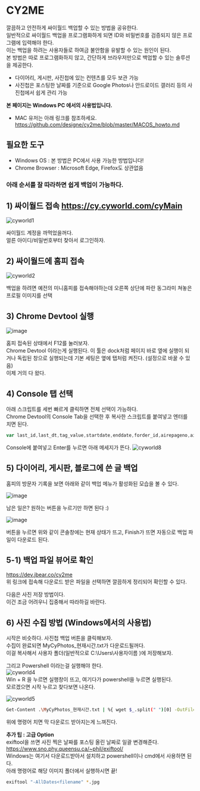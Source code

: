 # CY2ME
 깔끔하고 안전하게 싸이월드 백업할 수 있는 방법을 공유한다.  
 일반적으로 싸이월드 백업을 프로그램화하게 되면 ID와 비밀번호를 검증되지 않은 프로그램에 입력해야 한다.  
 이는 백업을 하려는 사용자들로 하여금 불안함을 유발할 수 있는 원인이 된다.  
 본 방법은 따로 프로그램화하지 않고, 간단하게 브라우저만으로 백업할 수 있는 솔루션을 제공한다.  
 
 * 다이어리, 게시판, 사진첩에 있는 컨텐츠를 모두 보관 가능  
 * 사진첩은 포스팅한 날짜를 기준으로 Google Photos나 안드로이드 갤러리 등의 사진첩에서 쉽게 관리 가능

**본 페이지는 Windows PC 에서의 사용법입니다.**
 * MAC 유저는 아래 링크를 참조하세요.
 https://github.com/designe/cy2me/blob/master/MACOS_howto.md

 ## 필요한 도구
 - Windows OS : 본 방법은 PC에서 사용 가능한 방법입니다!
 - Chrome Browser : Microsoft Edge, Firefox도 상관없음


### 아래 순서를 잘 따라하면 쉽게 백업이 가능하다.


## 1) 싸이월드 접속 https://cy.cyworld.com/cyMain
 ![cyworld1](https://github.com/designe/cy2me/blob/master/assets/cy1.PNG?raw=true)
 
 싸이월드 계정을 까먹었을꺼다.  
 얼른 아이디/비밀번호부터 찾아서 로그인하자.
 

## 2) 싸이월드에 홈피 접속
![cyworld2](https://github.com/designe/cy2me/blob/master/assets/cy2.PNG?raw=true)
  
 백업을 하려면 예전의 미니홈피를 접속해야하는데 오른쪽 상단에 파란 동그라미 쳐놓은 프로필 이미지를 선택


## 3) Chrome Devtool 실행
![image](https://user-images.githubusercontent.com/1748714/71323798-9ce74100-251a-11ea-9bf7-afb6e926d6f3.png)

 홈피 접속된 상태에서 F12를 눌러보자.  
 Chrome Devtool 이라는게 실행된다. 이 툴은 dock처럼 페이지 바로 옆에 실행이 되거나 독립된 창으로 실행되는데 기본 세팅은 옆에 탭처럼 켜진다. (설정으로 바꿀 수 있음)  
 이제 거의 다 왔다.


## 4) Console 탭 선택
아래 스크립트를 세번 빠르게 클릭하면 전체 선택이 가능하다.  
Chrome Devtool의 Console Tab을 선택한 후 복사한 스크립트를 붙여넣고 엔터를 치면 된다.
```js
var last_id,last_dt,tag_value,startdate,enddate,forder_id,airepageno,airecase,airelastdate,html="",type="more",search="",allPosts=[],postIdx=0,activateReply=!0;function getBase64Image(t){var a=document.createElement("canvas");return a.width=t.width,a.height=t.height,a.getContext("2d").drawImage(t,0,0),a.toDataURL("image/jpg").replace(/^data:image\/(png|jpg);base64,/,"")}function printImageList(){for(var t="",a=0,s=0;s<allPosts.length;s++)"2"==allPosts[s].type&&(a++,t+="http://nthumb.cyworld.com/thumb?v=0&width=810&url="+allPosts[s].image+" "+allPosts[s].date.replace(/\./gi,"")+"_"+allPosts[s].time.replace(/\:/gi,"")+"00."+a+"."+allPosts[s].image.split(".").pop()+" "+allPosts[s].date.replace(/\./gi,":")+" "+allPosts[s].time+"\n");return t}function saveAs(t,a){var s=document.createElement("a"),e=URL.createObjectURL(a);s.href=e,s.download=t,document.body.appendChild(s),s.click(),setTimeout((function(){document.body.removeChild(s),window.URL.revokeObjectURL(e)}),0)}function collectDiaries(t=!0){activateReply=t,console.log("Start diary backup :)"),$("#diary-backup-status .backup-message").css("display","none"),$("#diary-backup-status .lds-hourglass").css("display","inline-block"),setTimeout((function(){readAllCyPosts("M");var t=new Blob([JSON.stringify(allPosts,null,1)],{type:"text/plain;charset=utf-8"});saveAs("MyCyDiary_"+Date().replace(/\ /gi,"_").split("_GMT")[0]+".txt",t),$("#diary-backup-status .lds-hourglass").css("display","none"),$("#diary-backup-status .backup-message").css("display","inline-block")}),300)}function collectBoards(t=!0){activateReply=t,console.log("Start board backup :)"),$("#board-backup-status .backup-message").css("display","none"),$("#board-backup-status .lds-hourglass").css("display","inline-block"),setTimeout((function(){readAllCyPosts("1");var t=new Blob([JSON.stringify(allPosts,null,1)],{type:"text/plain;charset=utf-8"});saveAs("MyCyBoards_"+Date().replace(/\ /gi,"_").split("_GMT")[0]+".txt",t),$("#board-backup-status .lds-hourglass").css("display","none"),$("#board-backup-status .backup-message").css("display","inline-block")}),300)}function collectBlogs(t=!0){activateReply=t,console.log("Start blog backup :)"),$("#blog-backup-status .backup-message").css("display","none"),$("#blog-backup-status .lds-hourglass").css("display","inline-block"),setTimeout((function(){readAllCyPosts("B");var t=new Blob([JSON.stringify(allPosts,null,1)],{type:"text/plain;charset=utf-8"});saveAs("MyCyBlogs_"+Date().replace(/\ /gi,"_").split("_GMT")[0]+".txt",t),$("#blog-backup-status .lds-hourglass").css("display","none"),$("#blog-backup-status .backup-message").css("display","inline-block")}),300)}function collectPhotos(){activateReply=!1,console.log("Start photo backup :)"),$("#photo-backup-status .backup-message").css("display","none"),$("#photo-backup-status .lds-hourglass").css("display","inline-block"),setTimeout((function(){readAllCyPosts("2");var t=new Blob([printImageList()],{type:"text/plain;charset=utf-8"});saveAs("MyCyPhotos_"+Date().replace(/\ /gi,"_").split("_GMT")[0]+".txt",t),$("#photo-backup-status .lds-hourglass").css("display","none"),$("#photo-backup-status .backup-message").css("display","inline-block")}),300)}function readAllCyPosts(t){allPosts=[],postIdx=0,last_dt=null;var a=readCyPost(30,t);if(postIdx=a,a>30){postIdx=30;do{readCyPost(a-postIdx,t),postIdx+=30}while(a-postIdx>0);console.log("Finish")}}function readCyPost(t,a){var s=0;return $.ajax({url:"/home/"+homeTid+"/posts",data:{startdate:startdate,enddate:enddate,folderid:"",tagname:tag_value,lastid:last_id,lastdate:last_dt,listsize:t,homeId:homeTid,airepageno:airepageno,airecase:airecase,airelastdate:airelastdate,searchType:srchType,search:search},cache:!1,dataType:"json",async:!1,success:function(t){last_dt=t.lastdate,s=t.totalCount;var e=postIdx;t.postList.length>0?t.postList.some((function(t,i){if(a&&t.serviceType!=a)return!1;var l={type:t.serviceType,writer:t.writer,viewCount:t.viewCount};switch(l.type){case"2":l.image=t.summaryModel.image,$("#photo-backup-status");break;case"1":$("#board-backup-status");break;case"M":$("#diary-backup-status");break;case"B":$("#blog-backup-status");break;case"7":return a?allPosts[e+i]=l:allPosts.push(l),!1}try{$.ajax({url:"/home/"+homeTid+"/post/"+t.identity+"/layer",cache:!1,async:!1,dataType:"html",data:{},success:function(a,s,e){var i=$("<output>").append($.parseHTML(a));if(void 0===$(".textData",i)[0])return!1;"M"!=l.type&&(l.title=$("#cyco-post-title",i)[0].innerText.trim());for(var o="",n=$("section .cyco-imagelet figure img",i),c=0;c<n.length;c++)o+="<img src ='http://nthumb.cyworld.com/thumb?v=0&width=810&url="+decodeURIComponent(n[c].getAttribute("srctext"))+"'/>";var r=$(".textData",i);for(c=0;c<r.length;c++)o+=r[c].innerHTML.trim();(l.content=o,l.date=$(".view1",i)[0].innerText.trim().split(" ")[0].split("\t").pop(),l.time=$(".view1",i)[0].innerText.trim().split(" ")[1],activateReply)?0!=t.commentCount?$.ajax({url:"/home/"+homeTid+"/post/"+t.identity+"/comment",dataType:"json",async:!1,data:{},success:function(t,a,s){for(comment_idx in l.comments=[],t.commentList){var e=t.commentList[comment_idx].contentModel[0];e.name=t.commentList[comment_idx].writer.name,l.comments.push(e)}allPosts.push(l)}}):allPosts.push(l):allPosts.push(l)}})}catch(t){console.error(t)}var o=(e+i)/s*100;console.log("Collecting | "+t.identity+" | "+o.toFixed(2)+"% ["+(e+i)+" / "+s+"] ")})):s=0}}),s}function initializeCy2me(){$('<style>\n.lds-hourglass { display: none;  position: relative;  width: 22px;  height: 22px; }\n .lds-hourglass:after {  content: " ";  display: block;  border-radius: 50%;  width: 0;  height: 0;  margin:6px;  box-sizing: border-box;  border: 10px solid #bbb;  border-color: #bbb transparent #bbb transparent;  animation: lds-hourglass 1.2s infinite;}\n @keyframes lds-hourglass {  0% {    transform: rotate(0);    animation-timing-function: cubic-bezier(0.55, 0.055, 0.675, 0.19);  }  50% {    transform: rotate(900deg); animation-timing-function: cubic-bezier(0.215, 0.61, 0.355, 1);  }  100% {    transform: rotate(1800deg);  }}\n.backup-btn { cursor:pointer; line-height:25px; color:#777; }\n.backup-status { display:inline-block; font-weight:normal; color:#fe8536;} \n.backup-message { display:inline-block; padding-left:5px; display:none;} \n</style>').appendTo(document.head),$(".profile dfn:first").html("");var t=$("<span class='backup-btn'>").text("다이어리 백업").click(collectDiaries),a=$("<div id='diary-backup-status' class='backup-status'> <div class='lds-hourglass'></div><div class='backup-message'>done</div></span>"),s=$("<span class='backup-btn'>").text("게시판 백업").click(collectBoards),e=$("<div id='board-backup-status' class='backup-status'><div class='lds-hourglass'></div><div class='backup-message'>done</div></span>"),i=$("<span class='backup-btn'>").text("블로그 백업").click(collectBlogs),l=$("<div id='blog-backup-status' class='backup-status'><div class='lds-hourglass'></div><div class='backup-message'>done</div></span>"),o=$("<span class='backup-btn'>").text("사진첩 백업").click(collectPhotos),n=$("<div id='photo-backup-status' class='backup-status'><div class='lds-hourglass'></div><div class='backup-message'>done</div></span>");$(".profile dfn:first").append(t),$(".profile dfn:first").append(a),$(".profile dfn:first").append($("<em>")),$(".profile dfn:first").append(s),$(".profile dfn:first").append(e),$(".profile dfn:first").append($("<em>")),$(".profile dfn:first").append(i),$(".profile dfn:first").append(l),$(".profile dfn:first").append($("<em>")),$(".profile dfn:first").append(o),$(".profile dfn:first").append(n)}"more"==type?(last_id=$(".hiddenId:last").data("id"),last_dt="",airepageno=$("#airepageno").val(),airecase=$("#airecase").val(),airelastdate=$("#airelastdate").val(),srchType=$("#searchType").val(),tag_value=$("#tagname").val(),forder_id=$("#folderid").val()):home_idx=0,initializeCy2me(),console.log("CY2ME : Cyworld 백업 준비 완료 :)");
```

Console에 붙여넣고 Enter를 누르면 아래 메세지가 뜬다.
![cyworld8](https://github.com/designe/cy2me/blob/master/assets/cy8.png?raw=true)

## 5) 다이어리, 게시판, 블로그에 쓴 글 백업
홈피의 방문자 기록을 보면 아래와 같이 백업 메뉴가 활성화된 모습을 볼 수 있다.

![image](https://user-images.githubusercontent.com/1748714/71323608-6c9ea300-2518-11ea-9bfc-f3bcf518fdda.png)

남은 일은? 원하는 버튼을 누르기만 하면 된다 :)

![image](https://user-images.githubusercontent.com/1748714/71323712-a45a1a80-2519-11ea-966c-a1abb6b75fd4.png)

버튼을 누르면 위와 같이 콘솔창에는 현재 상태가 뜨고, Finish가 뜨면 자동으로 백업 파일이 다운로드 된다.

## 5-1) 백업 파일 뷰어로 확인
https://dev.jbear.co/cy2me  
위 링크에 접속해 다운로드 받은 파일을 선택하면 깔끔하게 정리되어 확인할 수 있다.  

다음은 사진 저장 방법이다.  
이건 조금 어려우니 집중해서 따라하길 바란다.


## 6) 사진 수집 방법 (Windows에서의 사용법)

시작은 비슷하다. 사진첩 백업 버튼을 클릭해보자.  
수집이 완료되면 MyCyPhotos_현재시간.txt가 다운로드될꺼다.  
이걸 복사해서 사용자 폴더(일반적으로 C:\Users\사용자이름 )에 저장해보자.  

그리고 Powershell 이라는걸 실행해야 한다.  
![cyworld4](https://github.com/designe/cy2me/blob/master/assets/cy4.PNG?raw=true)  
Win + R 을 누르면 실행창이 뜨고, 여기다가 powershell을 누르면 실행된다.  
모르겠으면 시작 누르고 찾다보면 나온다. 

![cyworld5](https://github.com/designe/cy2me/blob/master/assets/cy5.PNG?raw=true)
```bash
Get-Content .\MyCyPhotos_현재시간.txt | %{ wget $_.split(" ")[0] -OutFile $_.split(" ")[1];}
```

위에 명령어 치면 막 다운로드 받아지는게 느껴진다.

**추가 팁 : 고급 Option**  
exiftool을 쓰면 사진 찍은 날짜를 포스팅 올린 날짜로 일괄 변경해준다.  
https://www.sno.phy.queensu.ca/~phil/exiftool/  
Windows는 여기서 다운로드받아서 설치하고 powershell이나 cmd에서 사용하면 된다.  
아래 명령어로 해당 이미지 폴더에서 실행하시면 끝!  

```bash
exiftool "-AllDates<filename" *.jpg
```
